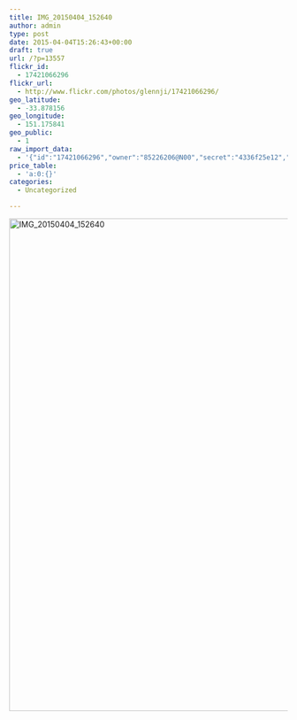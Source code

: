 ```yaml
---
title: IMG_20150404_152640
author: admin
type: post
date: 2015-04-04T15:26:43+00:00
draft: true
url: /?p=13557
flickr_id:
  - 17421066296
flickr_url:
  - http://www.flickr.com/photos/glennji/17421066296/
geo_latitude:
  - -33.878156
geo_longitude:
  - 151.175841
geo_public:
  - 1
raw_import_data:
  - '{"id":"17421066296","owner":"85226206@N00","secret":"4336f25e12","server":"5336","farm":6,"title":"IMG_20150404_152640","ispublic":0,"isfriend":0,"isfamily":0,"description":{"_content":""},"dateupload":"1431158676","lastupdate":"1431158686","datetaken":"2015-04-04 15:26:43","datetakengranularity":"0","datetakenunknown":"0","ownername":"glennji","tags":"","machine_tags":"","originalsecret":"66d66c3255","originalformat":"jpg","latitude":"-33.878156","longitude":"151.175841","accuracy":"16","context":0,"place_id":"qRcYmO1QUrMZuclZ","woeid":"1094076","geo_is_family":0,"geo_is_friend":0,"geo_is_contact":0,"geo_is_public":0,"media":"photo","media_status":"ready","url_o":"https://farm6.staticflickr.com/5336/17421066296_66d66c3255_o.jpg","height_o":"4208","width_o":"3120"}'
price_table:
  - 'a:0:{}'
categories:
  - Uncategorized

---
```

<p class="flickr-image">
  <a href="http://www.flickr.com/photos/glennji/17421066296/" class="flickr-link"><img src="/wp-content/uploads/2015/04/17421066296_66d66c3255_o-759x1024.jpg" width="660" height="890" alt="IMG_20150404_152640" class="keyring-img" /></a>
</p>
